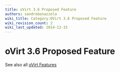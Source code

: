 ```yaml
---
title: oVirt 3.6 Proposed Feature
authors: sandrobonazzola
wiki_title: Category:OVirt 3.6 Proposed Feature
wiki_revision_count: 2
wiki_last_updated: 2014-12-15
---
```


# oVirt 3.6 Proposed Feature

See also all [oVirt Features](http://www.ovirt.org/Category:Feature)
